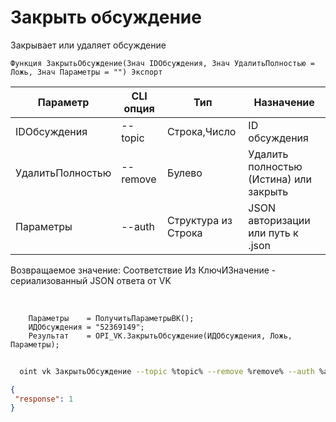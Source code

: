﻿---
sidebar_position: 2
---

# Закрыть обсуждение
 Закрывает или удаляет обсуждение



`Функция ЗакрытьОбсуждение(Знач IDОбсуждения, Знач УдалитьПолностью = Ложь, Знач Параметры = "") Экспорт`

  | Параметр | CLI опция | Тип | Назначение |
  |-|-|-|-|
  | IDОбсуждения | --topic | Строка,Число | ID обсуждения |
  | УдалитьПолностью | --remove | Булево | Удалить полностью (Истина) или закрыть |
  | Параметры | --auth | Структура из Строка | JSON авторизации или путь к .json |

  
  Возвращаемое значение:   Соответствие Из КлючИЗначение - сериализованный JSON ответа от VK

<br/>




```bsl title="Пример кода"
    Параметры    = ПолучитьПараметрыВК();
    ИДОбсуждения = "52369149";
    Результат    = OPI_VK.ЗакрытьОбсуждение(ИДОбсуждения, Ложь, Параметры);
```



```sh title="Пример команды CLI"
    
  oint vk ЗакрытьОбсуждение --topic %topic% --remove %remove% --auth %auth%

```

```json title="Результат"
{
 "response": 1
}
```
